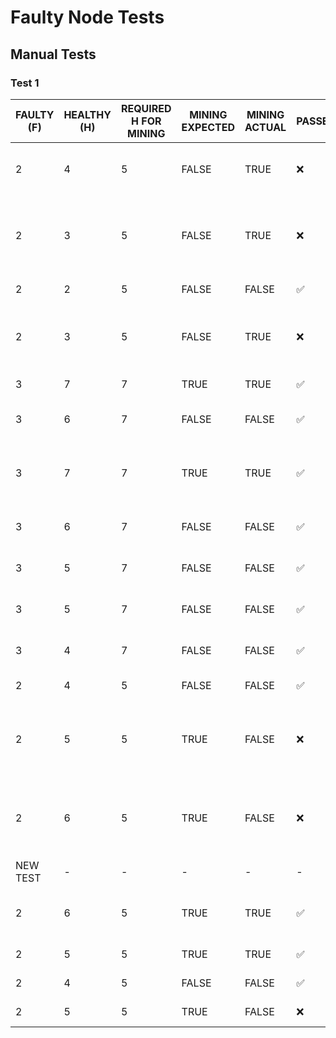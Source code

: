 # Faulty Node Tests
## Manual Tests
### Test 1

| FAULTY (F) | HEALTHY (H) | REQUIRED H FOR MINING | MINING EXPECTED | MINING ACTUAL | PASSED | TOTAL (F+H) | NOTES |  |
|------------|-------------|-----------------------|-----------------|---------------|--------------------|-------------|-------------------------------------------------------|----------------------------|
| 2 | 4 | 5 | FALSE | TRUE | :x: | 6 | Blocks mined without issues |  |
| 2 | 3 | 5 | FALSE | TRUE | :x: | 5 | Blocks mined with issues: mining slowed to ~20s/block |  |
| 2 | 2 | 5 | FALSE | FALSE | :white_check_mark: | 4 | Blocks not mined |  |
| 2 | 3 | 5 | FALSE | TRUE | :x: | 5 | "Blocks started mining again | but took a while to begin" |
| 3 | 7 | 7 | TRUE | TRUE | :white_check_mark: | 10 | Blocks mining fine |  |
| 3 | 6 | 7 | FALSE | FALSE | :white_check_mark: | 9 | Take down miner 6 - stopped |  |
| 3 | 7 | 7 | TRUE | TRUE | :white_check_mark: | 10 | Bring back miner 6 - started mining again |  |
| 3 | 6 | 7 | FALSE | FALSE | :white_check_mark: | 9 | Take down miner 6 - stopped |  |
| 3 | 5 | 7 | FALSE | FALSE | :white_check_mark: | 8 | Take down miner 5 - stopped |  |
| 3 | 5 | 7 | FALSE | FALSE | :white_check_mark: | 8 | Take down miner 4 - stopped |  |
| 3 | 4 | 7 | FALSE | FALSE | :white_check_mark: | 7 | Take down miner 3 - stopped |  |
| 2 | 4 | 5 | FALSE | FALSE | :white_check_mark: | 6 | Take down faulty 9 |  |
| 2 | 5 | 5 | TRUE | FALSE | :x: | 7 | Spin up a healthy node - did not start mining again |  |
| 2 | 6 | 5 | TRUE | FALSE | :x: | 8 | Spin up a healthy node - did not start mining again |  |
| NEW TEST | - | - | - | - | - | - | - |  |
| 2 | 6 | 5 | TRUE | TRUE | :white_check_mark: | 8 | Initialise nodes with 6 health + 2 faulty |  |
| 2 | 5 | 5 | TRUE | TRUE | :white_check_mark: | 7 | Bring down Node 4 |  |
| 2 | 4 | 5 | FALSE | FALSE | :white_check_mark: | 6 | Bring down Node 3 |  |
| 2 | 5 | 5 | TRUE | FALSE | :x: | 7 | Bring up Node 3 |  |
